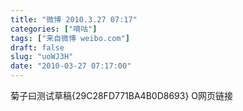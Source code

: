 ```yaml
---
title: "微博 2010.3.27 07:17"
categories: ["嘀咕"]
tags: ["来自微博 weibo.com"]
draft: false
slug: "uoWJ3H"
date: "2010-03-27 07:17:00"
---
```


<p>菊子曰测试草稿{29C28FD771BA4B0D8693}  O网页链接 ​​​​</p>
